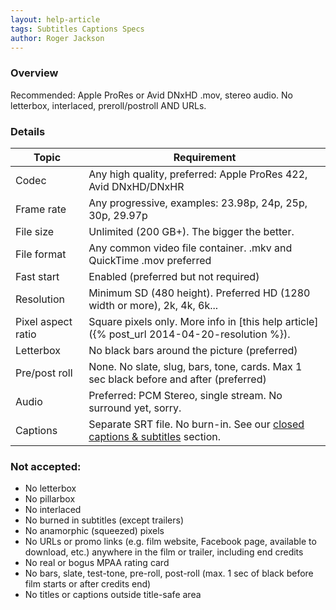 ```yaml
---
layout: help-article
tags: Subtitles Captions Specs
author: Roger Jackson
---
```

### Overview

Recommended: Apple ProRes or Avid DNxHD .mov, stereo audio. No letterbox, interlaced, preroll/postroll AND URLs.

### Details

| Topic  | Requirement |
| ------------- | ------------- |
| Codec  | Any high quality, preferred: Apple ProRes 422, Avid DNxHD/DNxHR  |
| Frame rate  | Any progressive, examples: 23.98p, 24p, 25p, 30p, 29.97p |
| File size | Unlimited (200 GB+). The bigger the better. |
| File format | Any common video file container. .mkv and QuickTime .mov preferred |
| Fast start | Enabled (preferred but not required) |
| Resolution | Minimum SD (480 height). Preferred HD (1280 width or more), 2k, 4k, 6k... |
| Pixel aspect ratio | Square pixels only. More info in [this help article]({% post_url 2014-04-20-resolution %}). |
| Letterbox | No black bars around the picture (preferred)|
| Pre/post roll | None. No slate, slug, bars, tone, cards. Max 1 sec black before and after (preferred)|
| Audio | Preferred: PCM Stereo, single stream. No surround yet, sorry.|
| Captions | Separate SRT file. No burn-in. See our [closed captions & subtitles](/help/subtitles) section. |


### Not accepted:
* No letterbox
* No pillarbox
* No interlaced
* No burned in subtitles (except trailers)
* No anamorphic (squeezed) pixels
* No URLs or promo links (e.g. film website, Facebook page, available to download, etc.) anywhere in the film or trailer, including end credits
* No real or bogus MPAA rating card
* No bars, slate, test-tone, pre-roll, post-roll (max. 1 sec of black before film starts or after credits end)
* No titles or captions outside title-safe area
